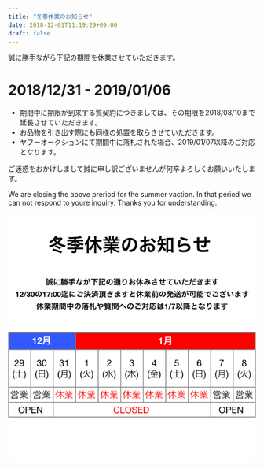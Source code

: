 ```yaml
---
title: "冬季休業のお知らせ"
date: 2018-12-01T11:19:29+09:00
draft: false
---
```

誠に勝手ながら下記の期間を休業させていただきます。

# 2018/12/31 - 2019/01/06

- 期間中に期限が到来する質契約につきましては、その期限を2018/08/10まで延長させていただきます。
- お品物を引き出す際にも同様の処置を取らさせていただきます。
- ヤフーオークションにて期間中に落札された場合、2019/01/07以降のご対応となります。

ご迷惑をおかけしまして誠に申し訳ございませんが何卒よろしくお願いいたします。

We are closing the above preriod for the summer vaction. In that period we can not respond to youre inquiry. Thanks you for understanding.

![](vacation-notice-square.png)